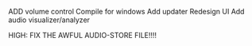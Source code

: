 ADD volume control
Compile for windows
Add updater
Redesign UI
Add audio visualizer/analyzer

HIGH: FIX THE AWFUL AUDIO-STORE FILE!!!!
